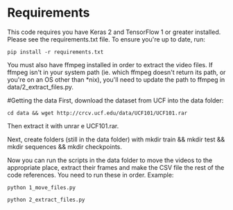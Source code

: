 # Requirements
This code requires you have Keras 2 and TensorFlow 1 or greater installed. Please see the requirements.txt file. To ensure you're up to date, run: 

`pip install -r requirements.txt`


You must also have ffmpeg installed in order to extract the video files. If ffmpeg isn't in your system path (ie. which ffmpeg doesn't return its path, or you're on an OS other than *nix), you'll need to update the path to ffmpeg in data/2_extract_files.py.



#Getting the data
First, download the dataset from UCF into the data folder:

`cd data && wget http://crcv.ucf.edu/data/UCF101/UCF101.rar`

Then extract it with unrar e UCF101.rar.

Next, create folders (still in the data folder) with mkdir train && mkdir test && mkdir sequences && mkdir checkpoints.

Now you can run the scripts in the data folder to move the videos to the appropriate place, extract their frames and make the CSV file the rest of the code references. You need to run these in order. Example:

`python 1_move_files.py`

`python 2_extract_files.py`

